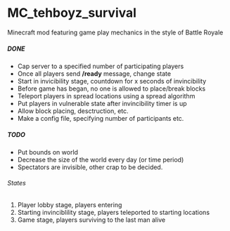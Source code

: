 MC_tehboyz_survival
===================

Minecraft mod featuring game play mechanics in the style of Battle Royale

##### DONE

* Cap server to a specified number of participating players
* Once all players send **/ready** message, change state
* Start in invicibility stage, countdown for x seconds of invincibility
* Before game has began, no one is allowed to place/break blocks
* Teleport players in spread locations using a spread algorithm
* Put players in vulnerable state after invincibility timer is up
* Allow block placing, desctruction, etc.
* Make a config file, specifying number of participants etc.

##### TODO

* Put bounds on world
* Decrease the size of the world every day (or time period) 
* Spectators are invisible, other crap to be decided.

###### States
1. Player lobby stage, players entering
2. Starting invinciblility stage, players teleported to starting locations
3. Game stage, players surviving to the last man alive

